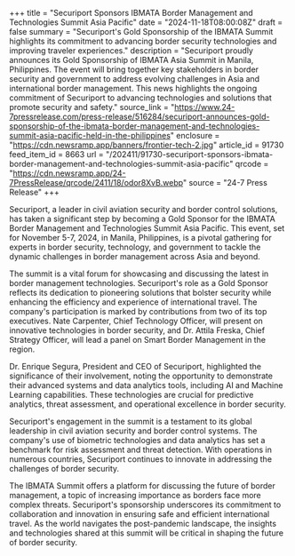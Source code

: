 +++
title = "Securiport Sponsors IBMATA Border Management and Technologies Summit Asia Pacific"
date = "2024-11-18T08:00:08Z"
draft = false
summary = "Securiport's Gold Sponsorship of the IBMATA Summit highlights its commitment to advancing border security technologies and improving traveler experiences."
description = "Securiport proudly announces its Gold Sponsorship of IBMATA Asia Summit in Manila, Philippines. The event will bring together key stakeholders in border security and government to address evolving challenges in Asia and international border management. This news highlights the ongoing commitment of Securiport to advancing technologies and solutions that promote security and safety."
source_link = "https://www.24-7pressrelease.com/press-release/516284/securiport-announces-gold-sponsorship-of-the-ibmata-border-management-and-technologies-summit-asia-pacific-held-in-the-philippines"
enclosure = "https://cdn.newsramp.app/banners/frontier-tech-2.jpg"
article_id = 91730
feed_item_id = 8663
url = "/202411/91730-securiport-sponsors-ibmata-border-management-and-technologies-summit-asia-pacific"
qrcode = "https://cdn.newsramp.app/24-7PressRelease/qrcode/2411/18/odor8XvB.webp"
source = "24-7 Press Release"
+++

<p>Securiport, a leader in civil aviation security and border control solutions, has taken a significant step by becoming a Gold Sponsor for the IBMATA Border Management and Technologies Summit Asia Pacific. This event, set for November 5-7, 2024, in Manila, Philippines, is a pivotal gathering for experts in border security, technology, and government to tackle the dynamic challenges in border management across Asia and beyond.</p><p>The summit is a vital forum for showcasing and discussing the latest in border management technologies. Securiport's role as a Gold Sponsor reflects its dedication to pioneering solutions that bolster security while enhancing the efficiency and experience of international travel. The company's participation is marked by contributions from two of its top executives. Nate Carpenter, Chief Technology Officer, will present on innovative technologies in border security, and Dr. Attila Freska, Chief Strategy Officer, will lead a panel on Smart Border Management in the region.</p><p>Dr. Enrique Segura, President and CEO of Securiport, highlighted the significance of their involvement, noting the opportunity to demonstrate their advanced systems and data analytics tools, including AI and Machine Learning capabilities. These technologies are crucial for predictive analytics, threat assessment, and operational excellence in border security.</p><p>Securiport's engagement in the summit is a testament to its global leadership in civil aviation security and border control systems. The company's use of biometric technologies and data analytics has set a benchmark for risk assessment and threat detection. With operations in numerous countries, Securiport continues to innovate in addressing the challenges of border security.</p><p>The IBMATA Summit offers a platform for discussing the future of border management, a topic of increasing importance as borders face more complex threats. Securiport's sponsorship underscores its commitment to collaboration and innovation in ensuring safe and efficient international travel. As the world navigates the post-pandemic landscape, the insights and technologies shared at this summit will be critical in shaping the future of border security.</p>